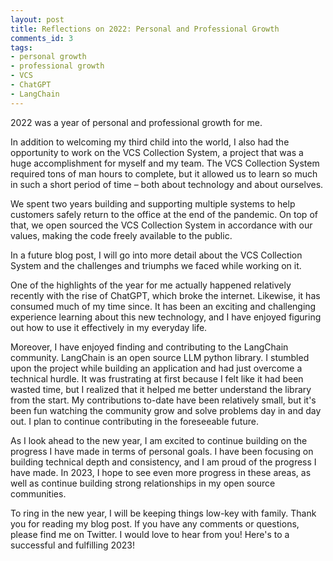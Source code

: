 ```yaml
---
layout: post
title: Reflections on 2022: Personal and Professional Growth
comments_id: 3
tags:
- personal growth
- professional growth
- VCS
- ChatGPT
- LangChain
---
```

2022 was a year of personal and professional growth for me.

In addition to welcoming my third child into the world, I also had the opportunity to work on the VCS Collection System, a project that was a huge accomplishment for myself and my team. The VCS Collection System required tons of man hours to complete, but it allowed us to learn so much in such a short period of time – both about technology and about ourselves.

We spent two years building and supporting multiple systems to help customers safely return to the office at the end of the pandemic. On top of that, we open sourced the VCS Collection System in accordance with our values, making the code freely available to the public.

In a future blog post, I will go into more detail about the VCS Collection System and the challenges and triumphs we faced while working on it.

One of the highlights of the year for me actually happened relatively recently with the rise of ChatGPT, which broke the internet. Likewise, it has consumed much of my time since. It has been an exciting and challenging experience learning about this new technology, and I have enjoyed figuring out how to use it effectively in my everyday life.

Moreover, I have enjoyed finding and contributing to the LangChain community. LangChain is an open source LLM python library. I stumbled upon the project while building an application and had just overcome a technical hurdle. It was frustrating at first because I felt like it had been wasted time, but I realized that it helped me better understand the library from the start. My contributions to-date have been relatively small, but it's been fun watching the community grow and solve problems day in and day out. I plan to continue contributing in the foreseeable future.

As I look ahead to the new year, I am excited to continue building on the progress I have made in terms of personal goals. I have been focusing on building technical depth and consistency, and I am proud of the progress I have made. In 2023, I hope to see even more progress in these areas, as well as continue building strong relationships in my open source communities.

To ring in the new year, I will be keeping things low-key with family. Thank you for reading my blog post. If you have any comments or questions, please find me on Twitter. I would love to hear from you! Here's to a successful and fulfilling 2023!

